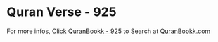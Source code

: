 # Quran Verse - 925 

For more infos, Click [QuranBookk - 925](https://www.quranbookk.com/quran/search?q=925) to Search at [QuranBookk.com](http://quranbookk.com/)